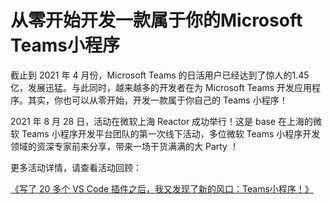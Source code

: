 # 从零开始开发一款属于你的Microsoft Teams小程序

截止到 2021 年 4 月份，Microsoft Teams 的日活用户已经达到了惊人的1.45亿，发展迅猛。与此同时，越来越多的开发者在为 Microsoft Teams 开发应用程序。其实，你也可以从零开始，开发一款属于你自己的 Teams 小程序！ 

2021 年 8 月 28 日，活动在微软上海 Reactor 成功举行！这是 base 在上海的微软 Teams 小程序开发平台团队的第一次线下活动，多位微软 Teams 小程序开发领域的资深专家前来分享，带来一场干货满满的大 Party ！

更多活动详情，请查看活动回顾：

[《写了 20 多个 VS Code 插件之后，我又发现了新的风口：Teams小程序！》](https://zhuanlan.zhihu.com/p/404720352)
